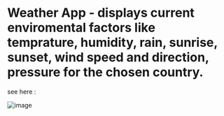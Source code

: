# Weather App - displays current enviromental factors like temprature, humidity, rain, sunrise, sunset, wind speed and direction, pressure for the chosen country.
see here : 

![image](https://user-images.githubusercontent.com/82041920/190483179-1512993b-0f07-4010-b9ac-4570191aaac0.png)
